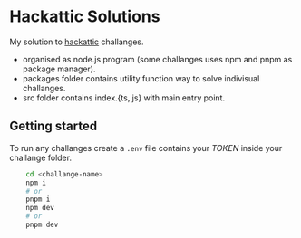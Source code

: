 # Hackattic Solutions

My solution to [hackattic](https://hackattic.com) challanges.

- organised as node.js program (some challanges uses npm and pnpm as package manager).
- packages folder contains utility function way to solve indivisual challanges.
- src folder contains index.{ts, js} with main entry point.

## Getting started

To run any challanges create a `.env` file contains your *TOKEN* inside your challange folder.

```bash
    cd <challange-name>
    npm i
    # or
    pnpm i
    npm dev
    # or
    pnpm dev
```

